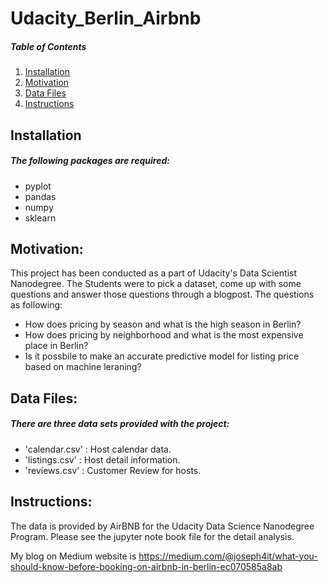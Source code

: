 # Udacity_Berlin_Airbnb

##### Table of Contents 

1. [Installation](#installation)  
2. [Motivation](#motivation)  
3. [Data Files](#datafiles) 
4. [Instructions](#instructions) 
   

## Installation <a name="installation"/>
##### The following packages are required:
- pyplot
- pandas
- numpy
- sklearn


## Motivation: <a name="motivation"/>
This project has been conducted as a part of Udacity's Data Scientist Nanodegree. The Students were to pick a dataset, come up with 
some questions and answer those questions through a blogpost. The questions as following:

- How does pricing by season and what is the high season in Berlin?
- How does pricing by neighborhood and what is the most expensive place in Berlin? 
- Is it possbile to make an accurate predictive model for listing price based on machine leraning?

## Data Files: <a name="datafiles"/>
##### There are three data sets provided with the project:
- 'calendar.csv' : Host calendar data.
- 'listings.csv' : Host detail information.
- 'reviews.csv' : Customer Review for hosts.

## Instructions: <a name="instructions"/>
The data is provided by AirBNB for the Udacity Data Science Nanodegree Program. Please see the jupyter note book file for the detail analysis.

My blog on Medium website is https://medium.com/@joseph4it/what-you-should-know-before-booking-on-airbnb-in-berlin-ec070585a8ab

